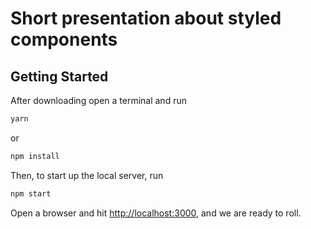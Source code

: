 # Short presentation about styled components

## Getting Started

After downloading open a terminal and run 
```bash
yarn
```
or 
```bash
npm install
```
Then, to start up the local server, run
```bash
npm start
```

Open a browser and hit [http://localhost:3000](http://localhost:3000), and we are ready to roll.
